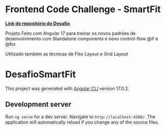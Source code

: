 # Frontend Code Challenge - **SmartFit**

**[Link do repositório do Desafio](https://github.com/bioritmo/front-end-code-challenge-smartsite)**

Projeto Feito com Angular 17 para treinar os novos padrões de desenvolvimento com Standalone components e novo control-flow @if e @for.

Utilizado também as técnicas de Flex Layout e Grid Layout

# DesafioSmartFit

This project was generated with [Angular CLI](https://github.com/angular/angular-cli) version 17.0.2.

## Development server

Run `ng serve` for a dev server. Navigate to `http://localhost:4200/`. The application will automatically reload if you change any of the source files.
